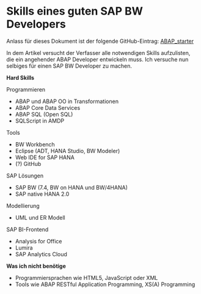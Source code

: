 # Skills eines guten SAP BW Developers

Anlass für dieses Dokument ist der folgende GitHub-Eintrag: [ABAP_starter](https://github.com/Keller-Michael/ABAP_starter)

In dem Artikel versucht der Verfasser alle notwendigen Skills aufzulisten, die ein angehender ABAP Developer entwickeln muss. Ich versuche nun selbiges für einen SAP BW Developer zu machen.

**Hard Skills**

Programmieren

* ABAP und ABAP OO in Transformationen
* ABAP Core Data Services
* ABAP SQL (Open SQL)
* SQLScript in AMDP

Tools

* BW Workbench
* Eclipse (ADT, HANA Studio, BW Modeler)
* Web IDE for SAP HANA
* (?) GitHub

SAP Lösungen

* SAP BW (7.4, BW on HANA und BW/4HANA)
* SAP native HANA 2.0

Modellierung

* UML und ER Modell

SAP BI-Frontend

* Analysis for Office
* Lumira
* SAP Analytics Cloud

**Was ich nicht benötige**

* Programmiersprachen wie HTML5, JavaScript oder XML
* Tools wie ABAP RESTful Application Programming, XS(A) Programming